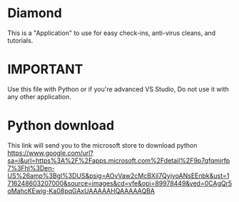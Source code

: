 # Diamond
This is a "Application" to use for easy check-ins, anti-virus cleans, and tutorials.
# IMPORTANT
Use this file with Python or if you're advanced VS Studio, Do not use it with any other application.
 # Python download
 This link will send you to the microsoft store to download python
 https://www.google.com/url?sa=i&url=https%3A%2F%2Fapps.microsoft.com%2Fdetail%2F9p7qfqmjrfp7%3Fhl%3Den-US%26amp%3Bgl%3DUS&psig=AOvVaw2cMcBXil7QyiyoANsEEnbk&ust=1716248603207000&source=images&cd=vfe&opi=89978449&ved=0CAgQr5oMahcKEwig-Ka08pqGAxUAAAAAHQAAAAAQBA
